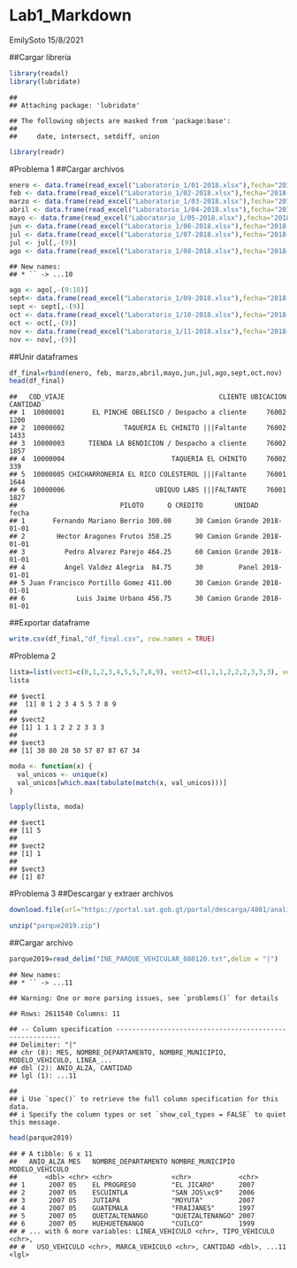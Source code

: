 Lab1\_Markdown
================
EmilySoto
15/8/2021

\#\#Cargar librería

``` r
library(readxl)
library(lubridate)
```

    ## 
    ## Attaching package: 'lubridate'

    ## The following objects are masked from 'package:base':
    ## 
    ##     date, intersect, setdiff, union

``` r
library(readr)
```

\#Problema 1 \#\#Cargar archivos

``` r
enero <- data.frame(read_excel("Laboratorio_1/01-2018.xlsx"),fecha="2018-01-01") 
feb <- data.frame(read_excel("Laboratorio_1/02-2018.xlsx"),fecha="2018-02-01") 
marzo <- data.frame(read_excel("Laboratorio_1/03-2018.xlsx"),fecha="2018-03-01") 
abril <- data.frame(read_excel("Laboratorio_1/04-2018.xlsx"),fecha="2018-04-01") 
mayo <- data.frame(read_excel("Laboratorio_1/05-2018.xlsx"),fecha="2018-05-01") 
jun <- data.frame(read_excel("Laboratorio_1/06-2018.xlsx"),fecha="2018-06-01") 
jul <- data.frame(read_excel("Laboratorio_1/07-2018.xlsx"),fecha="2018-07-01")
jul <- jul[,-(9)] 
ago <- data.frame(read_excel("Laboratorio_1/08-2018.xlsx"),fecha="2018-08-01") 
```

    ## New names:
    ## * `` -> ...10

``` r
ago <- ago[,-(9:10)] 
sept<- data.frame(read_excel("Laboratorio_1/09-2018.xlsx"),fecha="2018-09-01")
sept <- sept[,-(9)] 
oct <- data.frame(read_excel("Laboratorio_1/10-2018.xlsx"),fecha="2018-10-01")
oct <- oct[,-(9)] 
nov <- data.frame(read_excel("Laboratorio_1/11-2018.xlsx"),fecha="2018-11-01")
nov <- nov[,-(9)] 
```

\#\#Unir dataframes

``` r
df_final=rbind(enero, feb, marzo,abril,mayo,jun,jul,ago,sept,oct,nov)
head(df_final)
```

    ##   COD_VIAJE                                       CLIENTE UBICACION CANTIDAD
    ## 1  10000001       EL PINCHE OBELISCO / Despacho a cliente     76002     1200
    ## 2  10000002               TAQUERIA EL CHINITO |||Faltante     76002     1433
    ## 3  10000003      TIENDA LA BENDICION / Despacho a cliente     76002     1857
    ## 4  10000004                           TAQUERIA EL CHINITO     76002      339
    ## 5  10000005 CHICHARRONERIA EL RICO COLESTEROL |||Faltante     76001     1644
    ## 6  10000006                       UBIQUO LABS |||FALTANTE     76001     1827
    ##                          PILOTO      Q CREDITO        UNIDAD      fecha
    ## 1       Fernando Mariano Berrio 300.00      30 Camion Grande 2018-01-01
    ## 2        Hector Aragones Frutos 358.25      90 Camion Grande 2018-01-01
    ## 3          Pedro Alvarez Parejo 464.25      60 Camion Grande 2018-01-01
    ## 4          Angel Valdez Alegria  84.75      30         Panel 2018-01-01
    ## 5 Juan Francisco Portillo Gomez 411.00      30 Camion Grande 2018-01-01
    ## 6             Luis Jaime Urbano 456.75      30 Camion Grande 2018-01-01

\#\#Exportar dataframe

``` r
write.csv(df_final,"df_final.csv", row.names = TRUE)
```

\#Problema 2

``` r
lista=list(vect1=c(0,1,2,3,4,5,5,7,8,9), vect2=c(1,1,1,2,2,2,3,3,3), vect3=c(30,80,20,50,57,87,87,67,34))
lista
```

    ## $vect1
    ##  [1] 0 1 2 3 4 5 5 7 8 9
    ## 
    ## $vect2
    ## [1] 1 1 1 2 2 2 3 3 3
    ## 
    ## $vect3
    ## [1] 30 80 20 50 57 87 87 67 34

``` r
moda <- function(x) {
  val_unicos <- unique(x)
  val_unicos[which.max(tabulate(match(x, val_unicos)))]
}
```

``` r
lapply(lista, moda)
```

    ## $vect1
    ## [1] 5
    ## 
    ## $vect2
    ## [1] 1
    ## 
    ## $vect3
    ## [1] 87

\#Problema 3 \#\#Descargar y extraer archivos

``` r
download.file(url="https://portal.sat.gob.gt/portal/descarga/4801/analisis-estadistico-del-parque-vehicular/42399/informacion_para_analisis_estadistico_vehiculos_2019_diciembre.zip", destfile = "parque2019.zip")
```

``` r
unzip("parque2019.zip")
```

\#\#Cargar archivo

``` r
parque2019=read_delim("INE_PARQUE_VEHICULAR_080120.txt",delim = "|")
```

    ## New names:
    ## * `` -> ...11

    ## Warning: One or more parsing issues, see `problems()` for details

    ## Rows: 2611540 Columns: 11

    ## -- Column specification --------------------------------------------------------
    ## Delimiter: "|"
    ## chr (8): MES, NOMBRE_DEPARTAMENTO, NOMBRE_MUNICIPIO, MODELO_VEHICULO, LINEA_...
    ## dbl (2): ANIO_ALZA, CANTIDAD
    ## lgl (1): ...11

    ## 
    ## i Use `spec()` to retrieve the full column specification for this data.
    ## i Specify the column types or set `show_col_types = FALSE` to quiet this message.

``` r
head(parque2019)
```

    ## # A tibble: 6 x 11
    ##   ANIO_ALZA MES   NOMBRE_DEPARTAMENTO NOMBRE_MUNICIPIO MODELO_VEHICULO
    ##       <dbl> <chr> <chr>               <chr>            <chr>          
    ## 1      2007 05    EL PROGRESO         "EL JICARO"      2007           
    ## 2      2007 05    ESCUINTLA           "SAN JOS\xc9"    2006           
    ## 3      2007 05    JUTIAPA             "MOYUTA"         2007           
    ## 4      2007 05    GUATEMALA           "FRAIJANES"      1997           
    ## 5      2007 05    QUETZALTENANGO      "QUETZALTENANGO" 2007           
    ## 6      2007 05    HUEHUETENANGO       "CUILCO"         1999           
    ## # ... with 6 more variables: LINEA_VEHICULO <chr>, TIPO_VEHICULO <chr>,
    ## #   USO_VEHICULO <chr>, MARCA_VEHICULO <chr>, CANTIDAD <dbl>, ...11 <lgl>
